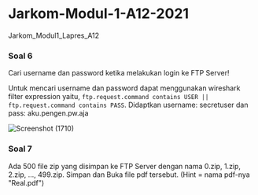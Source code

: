 # Jarkom-Modul-1-A12-2021
Jarkom_Modul1_Lapres_A12

### Soal 6
Cari username dan password ketika melakukan login ke FTP Server!

Untuk mencari username dan password dapat menggunakan wireshark filter expression yaitu, ```ftp.request.command contains USER || ftp.request.command contains PASS```. Didaptkan username: secretuser dan pass: aku.pengen.pw.aja

![Screenshot (1710)](https://user-images.githubusercontent.com/71380876/134739947-95c5b875-9ae6-4017-bf39-022ed46de7af.png)

### Soal 7
Ada 500 file zip yang disimpan ke FTP Server dengan nama 0.zip, 1.zip, 2.zip, ..., 499.zip. Simpan dan Buka file pdf tersebut. (Hint = nama pdf-nya "Real.pdf")

 

